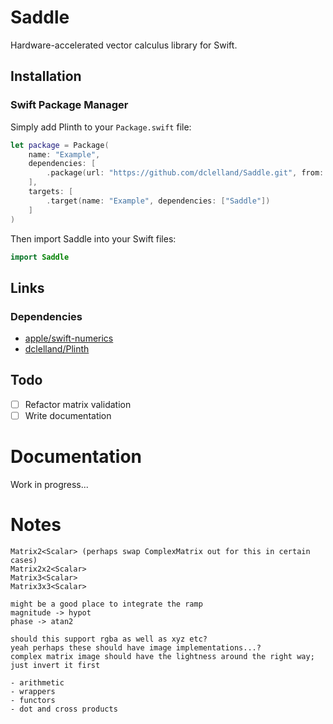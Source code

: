 # Saddle

Hardware-accelerated vector calculus library for Swift.

## Installation

### Swift Package Manager

Simply add Plinth to your `Package.swift` file: 

```swift
let package = Package(
    name: "Example",
    dependencies: [
        .package(url: "https://github.com/dclelland/Saddle.git", from: "0.1.0"),
    ],
    targets: [
        .target(name: "Example", dependencies: ["Saddle"])
    ]
)
```

Then import Saddle into your Swift files:

```swift
import Saddle
```

## Links

### Dependencies

- [apple/swift-numerics](https://github.com/apple/swift-numerics)
- [dclelland/Plinth](https://github.com/dclelland/Plinth)

## Todo

- [ ] Refactor matrix validation
- [ ] Write documentation

# Documentation

Work in progress...

# Notes

```
Matrix2<Scalar> (perhaps swap ComplexMatrix out for this in certain cases)
Matrix2x2<Scalar>
Matrix3<Scalar>
Matrix3x3<Scalar>

might be a good place to integrate the ramp
magnitude -> hypot
phase -> atan2

should this support rgba as well as xyz etc?
yeah perhaps these should have image implementations...?
complex matrix image should have the lightness around the right way; just invert it first

- arithmetic
- wrappers
- functors
- dot and cross products
```
